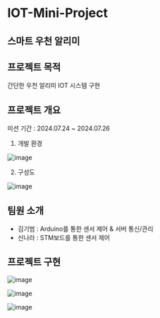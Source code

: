 # IOT-Mini-Project
## 스마트 우천 알리미
## 프로젝트 목적
간단한 우천 알리미 IOT 시스템 구현

## 프로젝트 개요 
미션 기간 : 2024.07.24 ~ 2024.07.26

1. 개발 환경
   
![image](https://github.com/user-attachments/assets/a52002fe-fd4d-4cdc-8df7-24fdce9afe72)


2. 구성도

![image](https://github.com/user-attachments/assets/3d569af7-fd99-4081-82bf-071c1964dbea)


## 팀원 소개
- 김기범 : Arduino를 통한 센서 제어 & 서버 통신/관리
- 신나라 : STM보드를 통한 센서 제어
## 프로젝트 구현

![image](https://github.com/user-attachments/assets/d7ff8721-cf91-4d95-a280-4f9321f538d0)

![image](https://github.com/user-attachments/assets/231f5082-d71f-4e69-9143-f0895e4a5e8d)

![image](https://github.com/user-attachments/assets/29c87d01-f767-43dd-bf90-468c144f1901)
